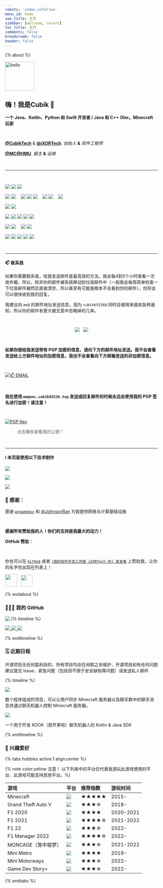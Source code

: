 ```yaml
---
robots: 'index,nofollow'
menu_id: home
seo_title: 主页
sidebar: [welcome, recent]
toc_title: 主页
comments: false
breadcrumb: false
header: false
---
```


{% about %}

<img height="96px" alt="hello" src="https://img.cubik65536.top/hello-cubik.png">

## 嗨！我是Cubik 👋

**一个 Java、Kotlin、Python 和 Swift 开发者 / Java 和 C++ OIer。Minecraft 玩家**

<br/>

**[@CubikTech](https://github.com/CubikTech)** & **[@iXORTech](https://github.com/iXORTech)**.
*创始人* **&** *软件工程师*

**[@MC@HMU](https://github.com/MC-HMU)**.
*服主* **&** *运维*

<br/>
<hr/>
<br/>

<p>
  <img src="https://img.shields.io/badge/Apple-%23000000.svg?style=for-the-badge&logo=apple&logoColor=white" style="display: inline-block" />
  <img src="https://img.shields.io/badge/iOS-000000?style=for-the-badge&logo=ios&logoColor=white" style="display: inline-block" />
  <img src="https://img.shields.io/badge/iPadOS-000000?style=for-the-badge&logo=ios&logoColor=white" style="display: inline-block" />
</p>

<p>
  <img src="https://img.shields.io/badge/macOS-000000?style=for-the-badge&logo=macos&logoColor=F0F0F0" style="display: inline-block" />
  <img src="https://img.shields.io/badge/Windows%2011-0078D6?style=for-the-badge&logo=windows&logoColor=white" style="display: inline-block" />
  &nbsp;&nbsp;
  <img src="https://img.shields.io/badge/Fedora-294172?style=for-the-badge&logo=fedora&logoColor=white" style="display: inline-block" />
  <img src="https://img.shields.io/badge/Artix_Linux-10A0CC?style=for-the-badge&logo=artix-linux&logoColor=white" style="display: inline-block" />
  <img src="https://img.shields.io/badge/KDE-1D99F3?logo=KDE&logoColor=fff&style=for-the-badge" style="display: inline-block" />
  &nbsp;&nbsp;
  <img src="https://img.shields.io/badge/Manjaro-35BF5C?style=for-the-badge&logo=Manjaro&logoColor=white" style="display: inline-block" />
  <img src="https://img.shields.io/badge/XFCE-%232284F2.svg?style=for-the-badge&logo=xfce&logoColor=white" style="display: inline-block" />
  &nbsp;&nbsp;
  <img src="https://img.shields.io/badge/-Rocky%20Linux-%2310B981?style=for-the-badge&logo=rockylinux&logoColor=white" style="display: inline-block" />
</p>
  
<p>
  <img src="https://img.shields.io/badge/iTerm2-546E7A?style=for-the-badge&logo=iTerm2&logoColor=F0F0F0" style="display: inline-block" />
  <img src="https://img.shields.io/badge/Windows%20Terminal-4D4D4D?style=for-the-badge&logo=windows-terminal&logoColor=F0F0F0" style="display: inline-block" />
</p>

<p>
  <img src="https://img.shields.io/badge/java-%23ED8B00.svg?style=for-the-badge&logo=java&logoColor=white" style="display: inline-block" />
  <img src="https://img.shields.io/badge/kotlin-%230095D5.svg?style=for-the-badge&logo=kotlin&logoColor=white" style="display: inline-block" />
  <img src="https://img.shields.io/badge/python-3670A0?style=for-the-badge&logo=python&logoColor=ffdd54" style="display: inline-block" />
  <img src="https://img.shields.io/badge/swift-F54A2A?style=for-the-badge&logo=swift&logoColor=white" style="display: inline-block" />
  <img src="https://img.shields.io/badge/c++-%2300599C.svg?style=for-the-badge&logo=c%2B%2B&logoColor=white" style="display: inline-block" />
</p>

<p>
  <img src="https://img.shields.io/badge/css3-%231572B6.svg?style=for-the-badge&logo=css3&logoColor=white" style="display: inline-block" />
  <img src="https://img.shields.io/badge/html5-%23E34F26.svg?style=for-the-badge&logo=html5&logoColor=white" style="display: inline-block" />
  &nbsp;&nbsp;
  <img src="https://img.shields.io/badge/latex-%23008080.svg?style=for-the-badge&logo=latex&logoColor=white" style="display: inline-block" />
  <img src="https://img.shields.io/badge/markdown-%23000000.svg?style=for-the-badge&logo=markdown&logoColor=white" style="display: inline-block" />
</p>

<p>
  <img src="https://img.shields.io/badge/IntelliJIDEA-000000.svg?style=for-the-badge&logo=intellij-idea&logoColor=white" style="display: inline-block" />
  <img src="https://img.shields.io/badge/pycharm-143?style=for-the-badge&logo=pycharm&logoColor=black&color=black&labelColor=green" style="display: inline-block" />
  <img src="https://img.shields.io/badge/CLion-black?style=for-the-badge&logo=clion&logoColor=white" style="display: inline-block" />
  <img src="https://img.shields.io/badge/Visual%20Studio%20Code-0078d7.svg?style=for-the-badge&logo=visual-studio-code&logoColor=white" style="display: inline-block" />
  <img src="https://img.shields.io/badge/Xcode-007ACC?style=for-the-badge&logo=Xcode&logoColor=white" style="display: inline-block" />
</p>

<br/>
<hr/>

#### 📫 联系我

如果你需要联系我，给我发送邮件是最高效的方法。我会每4到5个小时查看一次收件箱，所以，除非你的邮件被系统移动到垃圾邮件中（一般我会每周简单检查一下垃圾邮件箱然后直接清空，所以甚至有可能我根本不会看到你的邮件），你将会可以很快收到我的回复。

我建议向 `me@` 的邮件地址发送信息，因为 `cubik65536@` 同时会被用来接收各种通知，所以你的邮件有更大被无意中忽略掉的几率。

<br/>

<p align="center">
  <a href="mailto:cubik65536@cubik65536.top"><img src="https://img.shields.io/badge/📫%20EMAIL-cubik65536%40cubik65536.top-informational?style=for-the-badge" style="display: inline-block" /></a>
  &nbsp;
  <a href="mailto:me@cubik65536.top"><img src="https://img.shields.io/badge/📫%20EMAIL-me%40cubik65536.top-informational?style=for-the-badge" style="display: inline-block" /></a>
</p>

<br/>

**如果你想给我发送带有 PGP 加密的信息，请向下方的邮件地址发送。我不会查看发送给上方邮件地址的加密信息，我也不会查看向下方邮箱发送的非加密信息。**

<br/>

[![📫 EMAIL](https://img.shields.io/badge/📫%20EMAIL-me%40enc.cubik65536.top-informational?style=for-the-badge)](mailto:me@enc.cubik65536.top)

<br/>

**我在使用 `me@enc.cubik65536.top` 发送或回复邮件的时候永远会使用我的 PGP 签名进行加密！请注意！**

<br/>

[![PGP Key](https://img.shields.io/badge/我的PGP指纹-F03D%20391A%201046%203019%20531B%20B407%208159%20AF5B%202D7F%2090EA-%23FA7343?style=for-the-badge)](https://raw.githubusercontent.com/Cubik65536/Cubik65536/main/pgp-public-key.txt)
 > 点击徽标查看我的公钥！

<br/>
<hr/>

#### ℹ️ 本页面使用以下技术制作

<p>
  <a href="https://github.com/anuraghazra/github-readme-stats"><img src="https://github-readme-stats.cubik65536.top/api/pin/?theme=github_dark&username=anuraghazra&repo=github-readme-stats&show_owner=true" style="display: inline-block" /></a>
</p>
<p>
  <a href="https://github.com/Ileriayo/markdown-badges"><img src="https://github-readme-stats.cubik65536.top/api/pin/?theme=github_dark&username=Ileriayo&repo=markdown-badges&show_owner=true" style="display: inline-block" /></a>
</p>
<p>
  <a href="https://github.com/Envoy-VC/awesome-badges"><img src="https://github-readme-stats.cubik65536.top/api/pin/?theme=github_dark&username=Envoy-VC&repo=awesome-badges&show_owner=true" style="display: inline-block" /></a>
</p>


### 🎉 感谢：

感谢 [`wngamebox`](https://wngamebox.cn) 和 [@JohnsonRan](https://github.com/JohnsonRan) 为我提供网络与计算基础设施

<br/>

**感谢所有赞助我的人！你们的支持是我最大的动力！**

**GitHub 赞助：**

<br/>

你也可以在 [`GitHub`](https://github.com/sponsors/Cubik65536) 或者 [`(我的软件开发工作室 iXORTech 的) 爱发电`](https://afdian.net/@ixortech) 上赞助我，让你的名字也出现在列表上！

<p>
  <a href="https://github.com/sponsors/Cubik65536"><img src="https://img.shields.io/badge/sponsor-30363D?style=for-the-badge&logo=GitHub-Sponsors&logoColor=#EA4AAA&" width="auto" height="40" style="display: inline-block" /></a>
  &nbsp;
  <a href="https://afdian.net/@ixortech"><img src="https://cdn.jsdelivr.net/gh/Cubik65536/cubik-favicons@main/support%20me%20on%20afd.png" width="auto" height="38" style="display: inline-block" /></a>
</p>

{% endabout %}

### 👨🏻‍💻 我的 GitHub

<a href="https://github.com/Cubik65536"><img align="left" src="https://img.shields.io/badge/GitHub-Cubik65536-4078c0?style=for-the-badge&logo=github&logoColor=white"></a>

{% timeline %}

<!-- node GitHub 统计数据 -->

<a href="https://github.com/Cubik65536">
    <img src="https://github-readme-stats.cubik65536.top/api?theme=github_dark&username=Cubik65536&count_private=true&hide=stars&show_icons=true&line_height=24&locale=cn" style="display: inline-block">
</a>

<!-- node 最常用的语言 -->

<a href="https://github.com/Cubik65536">
    <img src="https://github-readme-stats.cubik65536.top/api/top-langs/?theme=github_dark&username=Cubik65536&layout=compact&count_private=true&card_width=445&locale=cn" style="display: inline-block">
</a>

<!-- node GitHub 统计图表 -->

<a href="https://github.com/Cubik65536">
    <img src="https://cdn.jsdelivr.net/gh/Cubik65536/Cubik65536@main/profile-3d-contrib/profile-night-rainbow.svg" style="display: inline-block">
</a>

{% endtimeline %}

### 🗓 近期日程

开源项目无任何盈利目的，所有项目均会在闲暇之余维护，开源项目如有任何问题建议提交 Issue，紧急问题（包括但不限于安全缺陷等问题）请发送私人邮件

{% timeline %}

<!-- node RemoteMC 系列 -->

<a href="https://github.com/iXORTech/RemoteMC-Core"><img src="https://img.shields.io/badge/iXORTech%2FRemoteMC-%23121011.svg?style=for-the-badge&logo=github&logoColor=white" style="display: inline-block" /></a>

数个程序组成的项目，可以让用户同步 Minecraft 服务器以及聊天群中的聊天消息并通过聊天机器人控制 Minecraft 服务器。

<!-- node KookyBot -->

<a href="https://github.com/KookyBot/KookyBot"><img src="https://img.shields.io/badge/KookyBot%2FKookyBot-%23121011.svg?style=for-the-badge&logo=github&logoColor=white" style="display: inline-block" /></a>

一个用于开发 KOOK（原开黑啦）聊天机器人的 Kotlin & Java SDK

{% endtimeline %}

### 🤩 兴趣爱好

{% tabs hobbies active:1 align:center %}

<!-- tab 游戏 -->

{% note color:yellow 注意！ 以下列表中的平台仅代表我游玩此游戏使用的平台，此游戏可能支持其他平台。%}

| 游戏 | 平台 | 推荐指数 | 游玩时间 |
|:-----|:-----|:---------|:---------|
| Minecraft | <img src="https://img.shields.io/badge/macOS-000000?style=for-the-badge&logo=macos&logoColor=F0F0F0" style="display: inline-block" /> | ★★★★★ | 2015- |
| Grand Theft Auto V | <img src="https://img.shields.io/badge/Windows-0078D6?style=for-the-badge&logo=windows&logoColor=white" style="display: inline-block" /> | ★★★☆ | 2018- |
| F1 2020 | <img src="https://img.shields.io/badge/Windows-0078D6?style=for-the-badge&logo=windows&logoColor=white" style="display: inline-block" /> | ★★★★ | 2020-2021 |
| F1 2021 | <img src="https://img.shields.io/badge/Windows-0078D6?style=for-the-badge&logo=windows&logoColor=white" style="display: inline-block" /> | ★★★★☆ | 2021-2022 |
| F1 22 | <img src="https://img.shields.io/badge/Windows-0078D6?style=for-the-badge&logo=windows&logoColor=white" style="display: inline-block" /> | ★★★☆ | 2022- |
| F1 Manager 2022 | <img src="https://img.shields.io/badge/Windows-0078D6?style=for-the-badge&logo=windows&logoColor=white" style="display: inline-block" /> | ★★★★☆ | 2022- |
| MONCAGE（笼中窥梦） | <img src="https://img.shields.io/badge/iOS-000000?style=for-the-badge&logo=ios&logoColor=white" style="display: inline-block" /> | ★★★☆ | 2021-2022 |
| Mini Metro | <img src="https://img.shields.io/badge/macOS-000000?style=for-the-badge&logo=macos&logoColor=F0F0F0" style="display: inline-block" /> | ★★★★ | 2019- |
| Mini Motorways | <img src="https://img.shields.io/badge/macOS-000000?style=for-the-badge&logo=macos&logoColor=F0F0F0" style="display: inline-block" /> | ★★★☆ | 2022- |
| Game Dev Story+ | <img src="https://img.shields.io/badge/iOS-000000?style=for-the-badge&logo=ios&logoColor=white" style="display: inline-block" /> | ★★★☆ | 2022- |

{% endtabs %}

